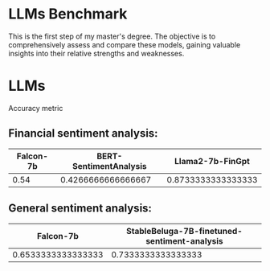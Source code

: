 # LLMs Benchmark

This is the first step of my master's degree. The objective is to comprehensively assess and compare these models, gaining valuable insights into their relative strengths and weaknesses.

# LLMs

Accuracy metric

## Financial sentiment analysis:

| Falcon-7b | BERT-SentimentAnalysis | Llama2-7b-FinGpt   |
| --------- | ---------------------- | ------------------ |
| 0.54      | 0.4266666666666667     | 0.8733333333333333 |

## General sentiment analysis:

| Falcon-7b          | StableBeluga-7B-finetuned-sentiment-analysis |
| ------------------ | -------------------------------------------- |
| 0.6533333333333333 | 0.7333333333333333                           |
